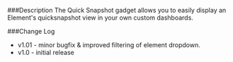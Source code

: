 ###Description
The Quick Snapshot gadget allows you to easily display an Element's quicksnapshot view in your own custom dashboards. 

###Change Log
 * v1.01 - minor bugfix & improved filtering of element dropdown.
 * v1.0  - initial release